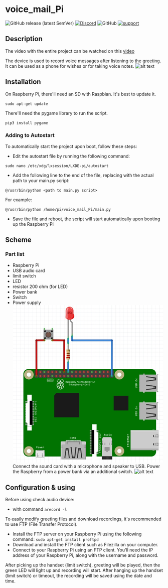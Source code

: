 # voice_mail_Pi

![GitHub release (latest SemVer)](https://img.shields.io/github/v/release/InzynierDomu/voice_mail_Pi?style=flat-square)
<a href="https://discord.gg/KmW6mHdg">![Discord](https://img.shields.io/discord/815929748882587688?logo=discord&logoColor=green&style=flat-square)</a>
![GitHub](https://img.shields.io/github/license/InzynierDomu/voice_mail_Pi?style=flat-square)
<a href="https://tipo.live/p/inzynierdomu">![support](https://img.shields.io/badge/support-tipo.live-yellow?style=flat-square)</a>

## Description
The video with the entire project can be watched on this [video](https://youtu.be/qu0FXGwLReU)

The device is used to record voice messages after listening to the greeting. It can be used as a phone for wishes or for taking voice notes.
![[alt text](https://www.inzynierdomu.pl/wp-content/uploads/2019/12/IMG_6791-scaled.jpg)](https://www.inzynierdomu.pl/wp-content/uploads/2019/12/IMG_6791-scaled.jpg)

## Installation
On Raspberry Pi, there'll need an SD with Raspbian. 
It's best to update it.
```
sudo apt-get update
```
There'll need the pygame library to run the script.
```
pip3 install pygame
```
### Adding to Autostart
To automatically start the project upon boot, follow these steps:
- Edit the autostart file by running the following command:
```
sudo nano /etc/xdg/lxsession/LXDE-pi/autostart
```
- Add the following line to the end of the file, replacing <path to main.py script> with the actual path to your main.py script:
```
@/usr/bin/python <path to main.py script>
```
For example:
```
@/usr/bin/python /home/pi/voice_mail_Pi/main.py
```
- Save the file and reboot, the script will start automatically upon booting up the Raspberry Pi

## Scheme
### Part list
- Raspberry Pi
- USB audio card
- limit switch
- LED
- resistor 200 ohm (for LED)
- Power bank
- Switch
- Power supply
![alt text](https://github.com/InzynierDomu/voice_mail_Pi/blob/main/pi_voice_mail_schem.jpg)
Connect the sound card with a microphone and speaker to USB. Power the Raspberry from a power bank via an additional switch.
![[alt text](https://github.com/InzynierDomu/voice_mail_Pi/blob/main/pi_voice_mail_schem.jpg)](https://www.inzynierdomu.pl/wp-content/uploads/2019/12/IMG_6783-scaled.jpg)

## Configuration & using
Before using check audio device:
- with command 
  ```arecord -l```

To easily modify greeting files and download recordings, it's recommended to use FTP (File Transfer Protocol).
- Install the FTP server on your Raspberry Pi using the following command:
```sudo apt-get install proftpd```
- Download and install the FTP client such as Filezilla on your computer.
- Connect to your Raspberry Pi using an FTP client. You'll need the IP address of your Raspberry Pi, along with the username and password.

After picking up the handset (limit switch), greeting will be played, then the green LED will light up and recording will start. 
After hanging up the handset (limit switch) or timeout, the recording will be saved using the date and time.
